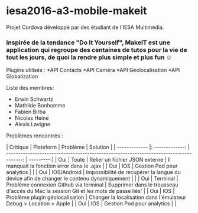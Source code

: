 # iesa2016-a3-mobile-makeit
Projet Cordova développé par des étudiant de l'IESA Multimédia.

### Inspirée de la tendance "Do It Yourself", MakeIT est une application qui regroupe des centaines de tutos pour la vie de tout les jours, de quoi la rendre plus simple et plus fun ☺

Plugins utilisés :
*API Contacts
*API Caméra
*API Géolocalisation
*API Globalization

Liste des membres:

* Erwin Schwartz
* Mathilde Bonhomme
* Fabien Birba
* Nicolas Heine
* Alexis Lavigne

Problèmes rencontrés : 

| Critique      |     Plateform   |   Problème                                                                             |  Solution                                                                            |
| ------------- |: -------------: | -------------------------------------------------------------------------------------: |  ---------:|
| Oui           |       Toute     | Relier un fichier JSON externe                                                         | Il manquait la fonction error dans le .ajax |
| Oui           |        IOS      | Gestion Pod pour analytics                                                             |      |
| Oui           |  IOS/Android    | Impossibilité de récupérer la langue du device afin de changer le contenu dynamiquement |      |
| Oui           |     Terminal    | Problème connexion Github via terminal                                                 | Supprimer dans le trousseau d'accés du Mac la session Git et les mots de passe liés' |
| Oui           |      IOS        | Problème plugin géolocalisation                                                        | Changer la localisation dans l'émulateur Debug > Location > Apple |
| Oui           |        IOS      | Gestion Pod pour analytics |      |



